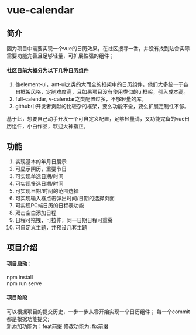 # vue-calendar
## 简介

因为项目中需要实现一个vue的日历效果，在社区搜寻一番，并没有找到贴合实际需要功能完善且足够轻量，可扩展性强的组件；
#### 社区目前大概分为以下几种日历组件
1. 像element-ui，ant-ui之类的大而全的框架中的日历组件，他们大多统一于各自框架风格，定制难度高，且如果项目没有使用类似的ui框架，引入成本高。
2. full-calendar, v-calendar之类配置过多，不够轻量的库。
3. github中开发者贡献的比较杂的框架，要么功能不全，要么扩展定制性不够。

基于此，想要自己动手开发一个可自定义配置，足够轻量请，又功能完备的vue日历组件，小白作品，欢迎大神指正。
## 功能

1. 实现基本的年月日展示
2. 可显示阴历，重要节日
3. 可实现单选日期/时间
4. 可实现多选日期/时间
5. 可实现日期/时间的范围选择
6. 可实现输入框点击弹出时间/日期的选择页面
7. 可实现PC端日历的日程表功能
8. 双击空白添加日程
9. 日程可拖拽，可拉伸，同一日期日程可重叠
10. 可自定义主题，并预设几套主题
   
## 项目介绍
#### 项目启动： 
npm install  
npm run serve

#### 项目阶段
可以根据项目的提交历史，一步一步从零开始实现一个日历组件；
每一个commit都是根据功能提交;  
新添加功能为：feat前缀
修改功能为: fix前缀
   
